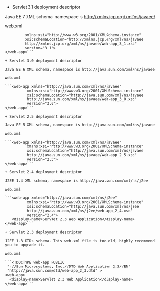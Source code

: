 
+ Servlet 3.1 deployment descriptor

Java EE 7 XML schema, namespace is http://xmlns.jcp.org/xml/ns/javaee/

web.xml

```<web-app xmlns="http://xmlns.jcp.org/xml/ns/javaee"
         xmlns:xsi="http://www.w3.org/2001/XMLSchema-instance"
         xsi:schemaLocation="http://xmlns.jcp.org/xml/ns/javaee
		 http://xmlns.jcp.org/xml/ns/javaee/web-app_3_1.xsd"
         version="3.1">
</web-app>```

+ Servlet 3.0 deployment descriptor

Java EE 6 XML schema, namespace is http://java.sun.com/xml/ns/javaee

web.xml

```<web-app xmlns="http://java.sun.com/xml/ns/javaee"
	      xmlns:xsi="http://www.w3.org/2001/XMLSchema-instance"
	      xsi:schemaLocation="http://java.sun.com/xml/ns/javaee
	      http://java.sun.com/xml/ns/javaee/web-app_3_0.xsd"
	      version="3.0">
</web-app>```

+ Servlet 2.5 deployment descriptor

Java EE 5 XML schema, namespace is http://java.sun.com/xml/ns/javaee

web.xml

```<web-app xmlns="http://java.sun.com/xml/ns/javaee"
	      xmlns:xsi="http://www.w3.org/2001/XMLSchema-instance"
	      xsi:schemaLocation="http://java.sun.com/xml/ns/javaee
	      http://java.sun.com/xml/ns/javaee/web-app_2_5.xsd"
	      version="2.5">
</web-app>```

+ Servlet 2.4 deployment descriptor

J2EE 1.4 XML schema, namespace is http://java.sun.com/xml/ns/j2ee

web.xml

```<web-app xmlns="http://java.sun.com/xml/ns/j2ee"
	      xmlns:xsi="http://www.w3.org/2001/XMLSchema-instance"
	      xsi:schemaLocation="http://java.sun.com/xml/ns/j2ee
	      http://java.sun.com/xml/ns/j2ee/web-app_2_4.xsd"
	      version="2.4">
   <display-name>Servlet 2.3 Web Application</display-name>
</web-app>```

+ Servlet 2.3 deployment descriptor

J2EE 1.3 DTDs schema. This web.xml file is too old, highly recommend you to upgrade it.

web.xml

```<!DOCTYPE web-app PUBLIC
 "-//Sun Microsystems, Inc.//DTD Web Application 2.3//EN"
 "http://java.sun.com/dtd/web-app_2_3.dtd" >
<web-app>
  <display-name>Servlet 2.3 Web Application</display-name>
</web-app>```
